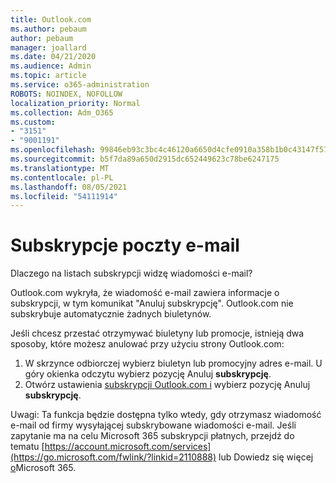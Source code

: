 ```yaml
---
title: Outlook.com
ms.author: pebaum
author: pebaum
manager: joallard
ms.date: 04/21/2020
ms.audience: Admin
ms.topic: article
ms.service: o365-administration
ROBOTS: NOINDEX, NOFOLLOW
localization_priority: Normal
ms.collection: Adm_O365
ms.custom:
- "3151"
- "9001191"
ms.openlocfilehash: 99846eb93c3bc4c46120a6650d4cfe0910a358b1b0c43147f5723d3e09b91fa4
ms.sourcegitcommit: b5f7da89a650d2915dc652449623c78be6247175
ms.translationtype: MT
ms.contentlocale: pl-PL
ms.lasthandoff: 08/05/2021
ms.locfileid: "54111914"
---
```

# <a name="email-subscriptions"></a>Subskrypcje poczty e-mail

Dlaczego na listach subskrypcji widzę wiadomości e-mail?

Outlook.com wykryła, że wiadomość e-mail zawiera informacje o subskrypcji, w tym komunikat "Anuluj subskrypcję". Outlook.com nie subskrybuje automatycznie żadnych biuletynów.

Jeśli chcesz przestać otrzymywać biuletyny lub promocje, istnieją dwa sposoby, które możesz anulować przy użyciu strony Outlook.com:
1. W skrzynce odbiorczej wybierz biuletyn lub promocyjny adres e-mail. U góry okienka odczytu wybierz pozycję Anuluj **subskrypcję**.
2. Otwórz ustawienia [subskrypcji Outlook.com i](https://go.microsoft.com/fwlink/?linkid=2110887) wybierz pozycję Anuluj **subskrypcję**.

Uwagi: Ta funkcja będzie dostępna tylko wtedy, gdy otrzymasz wiadomość e-mail od firmy wysyłającej subskrybowane wiadomości e-mail.
Jeśli zapytanie ma na celu Microsoft 365 subskrypcji płatnych, przejdź do tematu [https://account.microsoft.com/services](https://go.microsoft.com/fwlink/?linkid=2110888) lub Dowiedz się więcej [o](https://products.office.com/compare-all-microsoft-office-products?tab=1&WT.mc_id=PROD_OL-Web_Support_O365NewValue_Upgrade)Microsoft 365.
  